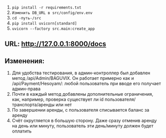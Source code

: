 
1. `pip install -r requirements.txt`
2. `Изменить DB_URL в src/config/env.env`
3. `cd -путь-/src `
4. `pip install uvicorn[standard]`
5. `uvicorn --factory src.main:create_app`
## URL: http://127.0.0.1:8000/docs


## Изменения:
1. Для удобства тестирования, в админ-контроллер был добавлен метод /api/Admin/BAGUVIX. 
Он работает примерно как и /api/Payment/Hesoyam/: любой пользователь при вводе его получает админ-права
2. Почти в каждый метод добавлены дополнительные ограничения, как, например, проверка существует ли id 
пользователя/транспорта/аренды или нет
3. По завершении аренды, с пользователя списывается баланс за аренду
4. Счёт округляется в большую сторону. Даже сразу отменив аренду на день или минуту, пользователь 
эти день/минуту должен будет оплатить

